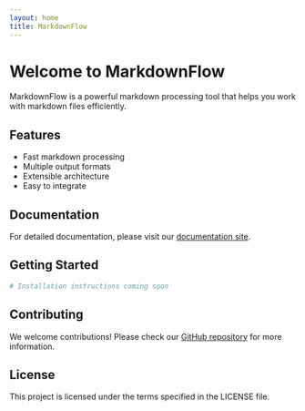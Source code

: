 ```yaml
---
layout: home
title: MarkdownFlow
---
```


# Welcome to MarkdownFlow

MarkdownFlow is a powerful markdown processing tool that helps you work with markdown files efficiently.

## Features

- Fast markdown processing
- Multiple output formats
- Extensible architecture
- Easy to integrate

## Documentation

For detailed documentation, please visit our [documentation site](/docs/).

## Getting Started

```bash
# Installation instructions coming soon
```

## Contributing

We welcome contributions! Please check our [GitHub repository](https://github.com/your-username/markdown-flow) for more information.

## License

This project is licensed under the terms specified in the LICENSE file.